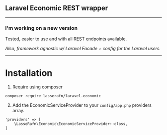 ## Laravel Economic REST wrapper

------

### I'm working on a new version

Tested, easier to use and with all REST endpoints available.

*Also, framework agnostic w/ Laravel Facade + config for the Laravel users.*

------

# Installation

1. Require using composer
````
composer require lasserafn/laravel-economic
````

2. Add the EconomicServiceProvider to your ````config/app.php```` providers array.
````
'providers' => [
    \LasseRafn\Economic\EconomicServiceProvider::class,
]
````
